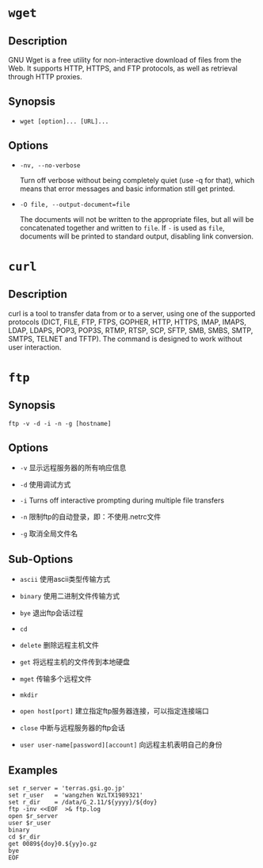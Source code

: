 # `wget`

## Description

GNU Wget is a free utility for non-interactive download of files from the Web.  It supports HTTP, HTTPS, and FTP protocols, as well as retrieval through HTTP proxies.

## Synopsis

- `wget [option]... [URL]...`

## Options

- `-nv, --no-verbose`

    Turn off verbose without being completely quiet (use -q for that), which means that error messages and basic information still get printed.

- `-O file, --output-document=file`

    The documents will not be written to the appropriate files, but all will be concatenated together and written to `file`. If `-` is used as `file`, documents will be printed to standard output, disabling link conversion.

# `curl`

## Description

curl is a tool to transfer data from or to a server, using one of the supported protocols (DICT, FILE, FTP, FTPS, GOPHER, HTTP, HTTPS, IMAP, IMAPS, LDAP, LDAPS, POP3, POP3S, RTMP, RTSP, SCP, SFTP, SMB, SMBS, SMTP, SMTPS, TELNET and TFTP). The command is designed to work without user interaction.

# `ftp`

## Synopsis

`ftp -v -d -i -n -g [hostname]`

## Options

- `-v` 显示远程服务器的所有响应信息

- `-d` 使用调试方式

- `-i` Turns off interactive prompting during multiple file transfers

- `-n` 限制ftp的自动登录，即：不使用.netrc文件

- `-g` 取消全局文件名

## Sub-Options

- `ascii` 使用ascii类型传输方式

- `binary` 使用二进制文件传输方式

- `bye` 退出ftp会话过程

- `cd`
 
- `delete` 删除远程主机文件

- `get` 将远程主机的文件传到本地硬盘

- `mget` 传输多个远程文件

- `mkdir`

- `open host[port]` 建立指定ftp服务器连接，可以指定连接端口

- `close` 中断与远程服务器的ftp会话

- `user user-name[password][account]` 向远程主机表明自己的身份

## Examples

```
set r_server = 'terras.gsi.go.jp'
set r_user   = 'wangzhen WzLTX1989321'
set r_dir    = /data/G_2.11/${yyyy}/${doy}
ftp -inv <<EOF  >& ftp.log
open $r_server
user $r_user
binary
cd $r_dir
get 0089${doy}0.${yy}o.gz
bye
EOF
```
